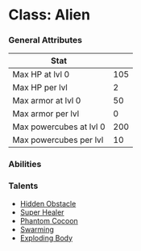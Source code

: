 Class: Alien
======

### General Attributes

| Stat                          |       |
| -------------                 | ---   |
| Max HP at lvl 0               | 105   |
| Max HP per lvl                | 2     |
| Max armor at lvl 0            | 50    |
| Max armor per lvl             | 0     |
| Max powercubes at lvl 0       | 200   |
| Max powercubes per lvl        | 10    |

### Abilities

### Talents
* [Hidden Obstacle](../talents/hidden_obstacle.md)
* [Super Healer](../talents/super_healer.md)
* [Phantom Cocoon](../talents/phantom_cocooon.md)
* [Swarming](../talents/swarming.md)
* [Exploding Body](../talents/exploding_body.md)